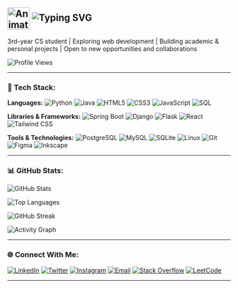 ## <img src="https://iam-weijie.github.io/wave/hand-emoji.svg" alt="Animated Waving Hand" width="50" height="50" style="vertical-align:middle;"> ![Typing SVG](https://readme-typing-svg.demolab.com?font=Fira+Code&size=28&duration=4000&pause=1000&color=1E90FF&center=false&vCenter=true&width=435&lines=Hey+there%2C+I'm+Attah&colors=auto)

3rd-year CS student | Exploring web development | Building academic & personal projects | Open to new opportunities and collaborations 


![Profile Views](https://komarev.com/ghpvc/?username=athsnd1&label=Profile%20Views&color=blue&style=flat) 

 
---


### 🧰 Tech Stack:

**Languages:**
![Python](https://img.shields.io/badge/Python-3776AB?logo=python&logoColor=white&style=flat)
![Java](https://img.shields.io/badge/Java-007396?logo=java&logoColor=white&style=flat)
![HTML5](https://img.shields.io/badge/HTML5-E34F26?logo=html5&logoColor=white&style=flat)
![CSS3](https://img.shields.io/badge/CSS3-1572B6?logo=css&logoColor=white&style=flat)
![JavaScript](https://img.shields.io/badge/JavaScript-F7DF1E?logo=javascript&logoColor=black&style=flat)
![SQL](https://img.shields.io/badge/SQL-0064a5?style=flat&logo=databricks&logoColor=white)

**Libraries & Frameworks:**
![Spring Boot](https://img.shields.io/badge/Spring_Boot-6DB33F?logo=spring-boot&logoColor=white&style=flat)
![Django](https://img.shields.io/badge/Django-092E20?logo=django&logoColor=white&style=flat)
![Flask](https://img.shields.io/badge/Flask-444444?logo=flask&logoColor=white&style=flat)
![React](https://img.shields.io/badge/React-20232A?logo=react&logoColor=61DAFB&style=flat)
![Tailwind CSS](https://img.shields.io/badge/Tailwind_CSS-38B2AC?logo=tailwind-css&logoColor=white&style=flat)

**Tools & Technologies:**
![PostgreSQL](https://img.shields.io/badge/PostgreSQL-4169E1?logo=postgresql&logoColor=white&style=flat)
![MySQL](https://img.shields.io/badge/MySQL-4479A1?logo=mysql&logoColor=white&style=flat)
![SQLite](https://img.shields.io/badge/SQLite-003B57?logo=sqlite&logoColor=white&style=flat)
![Linux](https://img.shields.io/badge/Linux-FCC624?logo=linux&logoColor=black&style=flat)
![Git](https://img.shields.io/badge/Git-F05032?logo=git&logoColor=white&style=flat)
![Figma](http://img.shields.io/badge/Figma-F24E1E?logo=figma&logoColor=white&style=flat)
![Inkscape](https://img.shields.io/badge/Inkscape-000000?logo=inkscape&logoColor=white&style=flat)


---


### 📊 GitHub Stats:

![GitHub Stats](https://github-readme-stats.vercel.app/api?username=athsnd1&show_icons=true&theme=github_dark&hide_border=false)

![Top Languages](https://github-readme-stats.vercel.app/api/top-langs/?username=athsnd1&layout=compact&theme=github_dark&hide_border=false)

![GitHub Streak](https://streak-stats.demolab.com?user=athsnd1&theme=github-dark&hide_border=false)

![Activity Graph](https://github-readme-activity-graph.vercel.app/graph?username=athsnd1&theme=github-dark&hide_border=false)


---


### 🌐 Connect With Me:

[![LinkedIn](https://img.shields.io/badge/LinkedIn-0A66C2?style=flat&logo=linkedin&logoColor=white)](https://www.linked-in.com/in/attah-sunday1)
[![Twitter](https://img.shields.io/badge/Twitter-1DA1F2?style=flat&logo=x&logoColor=white)](https://www.twitter.com/athsocial)
[![Instagram](https://img.shields.io/badge/Instagram-E4405F?style=flat&logo=instagram&logoColor=white)](https://www.instagram.com/athsocial)
[![Email](https://img.shields.io/badge/Email-D14836?style=flat&logo=gmail&logoColor=white)](mailto:attahsundayjr@gmail.com)
[![Stack Overflow](https://img.shields.io/badge/Stack_Overflow-FE7A16?style=flat&logo=stack-overflow&logoColor=white)](https://stackoverflow.com/users/21408912/attah)
[![LeetCode](https://img.shields.io/badge/LeetCode-FFA116?style=flat&logo=leetcode&logoColor=white)](https://leetcode.com/u/athsnd1/)


---
